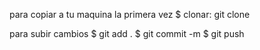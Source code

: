 para copiar a tu maquina la primera vez
$ clonar: git clone <git url>

para subir cambios
$ git add .
$ git commit -m <nombre del commit>
$ git push
